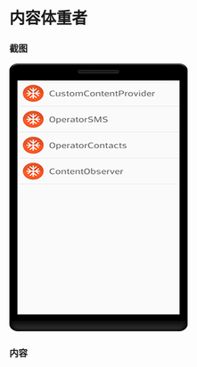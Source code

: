 # 内容体重者
### 截图
![截图](https://github.com/BruceAnda/Android52/blob/master/screenshot/day10/pic/pic.png)

### 内容
